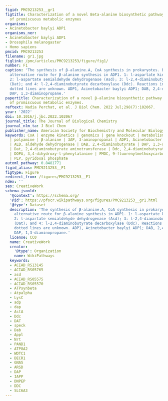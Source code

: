 ```yaml
---
figid: PMC9213253__gr1
figtitle: Characterization of a novel Beta-alanine biosynthetic pathway consisting
  of promiscuous metabolic enzymes
organisms:
- Acinetobacter baylyi ADP1
organisms_ner:
- Acinetobacter baylyi ADP1
- Drosophila melanogaster
- Homo sapiens
pmcid: PMC9213253
filename: gr1.jpg
figlink: /pmc/articles/PMC9213253/figure/fig1/
number: F1
caption: 'The synthesis of β-alanine.A, CoA synthesis in prokaryotes. B, hypothetical
  alternative route for β-alanine synthesis in ADP1. 1: l-aspartate kinase (LysC);
  2: l-aspartate semialdehyde dehydrogenase (Asd); 3: l-2,4-diaminobutyrate aminotransferase
  (Dat); and 4: l-2,4-diaminobutyrate decarboxylase (Ddc). Reactions indicated in
  dotted lines are unknown. ADP1, Acinetobacter baylyi ADP1; DAB, 2,4-diaminobutyrate;
  DAP, 1,3-diaminopropane.'
papertitle: Characterization of a novel β-alanine biosynthetic pathway consisting
  of promiscuous metabolic enzymes.
reftext: Nadia Perchat, et al. J Biol Chem. 2022 Jul;298(7):102067.
year: '2022'
doi: 10.1016/j.jbc.2022.102067
journal_title: The Journal of Biological Chemistry
journal_nlm_ta: J Biol Chem
publisher_name: American Society for Biochemistry and Molecular Biology
keywords: CoA | enzyme kinetics | genomics | gene knockout | metabolism | metabolomics
  | polyamine | β-alanine | 3AP, 3-aminopropanal | ADP1, Acinetobacter baylyi ADP1
  | ALD, aldehyde dehydrogenase | DAB, 2,4-diaminobutyrate | DAP, 1,3-diaminopropane
  | Dat, 2,4-diaminobutyrate aminotransferase | Ddc, 2,4-diaminobutyrate decarboxylase
  | DOPA, 3,4-dihydroxy-l-phenylalanine | FMOC, 9-fluorenylmethoxycarbonyl chloride
  | PLP, pyridoxal phosphate
automl_pathway: 0.8481771
figid_alias: PMC9213253__F1
figtype: Figure
redirect_from: /figures/PMC9213253__F1
ndex: ''
seo: CreativeWork
schema-jsonld:
  '@context': https://schema.org/
  '@id': https://pfocr.wikipathways.org/figures/PMC9213253__gr1.html
  '@type': Dataset
  description: 'The synthesis of β-alanine.A, CoA synthesis in prokaryotes. B, hypothetical
    alternative route for β-alanine synthesis in ADP1. 1: l-aspartate kinase (LysC);
    2: l-aspartate semialdehyde dehydrogenase (Asd); 3: l-2,4-diaminobutyrate aminotransferase
    (Dat); and 4: l-2,4-diaminobutyrate decarboxylase (Ddc). Reactions indicated in
    dotted lines are unknown. ADP1, Acinetobacter baylyi ADP1; DAB, 2,4-diaminobutyrate;
    DAP, 1,3-diaminopropane.'
  license: CC0
  name: CreativeWork
  creator:
    '@type': Organization
    name: WikiPathways
  keywords:
  - ACIAD_RS13145
  - ACIAD_RS05765
  - asd
  - ACIAD_RS05575
  - ACIAD_RS05570
  - ATPsynbeta
  - Atpalpha
  - LysC
  - adp
  - dap
  - AstA
  - Ddc
  - DAT
  - speck
  - Dab
  - Appl
  - Nrt
  - PAND1
  - ATP8A2
  - WDTC1
  - DECR1
  - GNAS
  - ARSD
  - DAP
  - IAPP
  - DNPEP
  - DDC
  - SLC6A3
---
```

